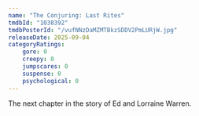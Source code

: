 ```yaml
---
name: "The Conjuring: Last Rites"
tmdbId: "1038392"
tmdbPosterId: "/vufNNzDaMZMTBkzSDDV2PmLURjW.jpg"
releaseDate: 2025-09-04
categoryRatings:
    gore: 0
    creepy: 0
    jumpscares: 0
    suspense: 0
    psychological: 0
---
```

The next chapter in the story of Ed and Lorraine Warren.
